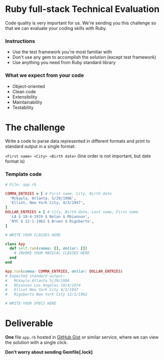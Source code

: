 # Ruby full-stack Technical Evaluation

Code quality is very important for us. We're sending you this challenge so that
we can evaluate your coding skills with Ruby.

### Instructions

- Use the test framework you're most familiar with
- Don't use any gem to accomplish the solution (except test framework)
- Use anything you need from Ruby standard library

### What we expect from your code

- Object-oriented
- Clean code
- Extensibility
- Maintainability
- Testability

# The challenge

Write a code to parse data represented in different formats and print to standard
output in a single format:

  `<First name> <City> <Birth date>` (line order is not important, but date format is)

### Template code

```ruby
# File: app.rb

COMMA_ENTRIES = [ # First name, City, Birth date
  'Mckayla, Atlanta, 5/29/1986',
  'Elliot, New York City, 4/3/1947',
]
DOLLAR_ENTRIES = [ # City, Birth date, Last name, First name
  'LA $ 10-4-1974 $ Nolan $ Rhiannon',
  'NYC $ 12-1-1962 $ Bruen $ Rigoberto',
]

# WRITE YOUR CLASSES HERE

class App
  def self.run(comma: [], dollar: [])
    # INVOKE YOUR MAGICAL CLASSES HERE
  end
end

App.run(comma: COMMA_ENTRIES, dollar: DOLLAR_ENTRIES)
# Expected standard output:
#   Mckayla Atlanta 5/29/1986
#   Rhiannon Los Angeles 10/4/1974
#   Elliot New York City 4/3/1947
#   Rigoberto New York City 12/1/1962

# WRITE YOUR SPECS HERE
```

# Deliverable

**One** file `app.rb` hosted in [GitHub Gist](http://gist.github.com) or similar
service, where we can view the solution with a single click.

**Don't worry about sending Gemfile[.lock]**
